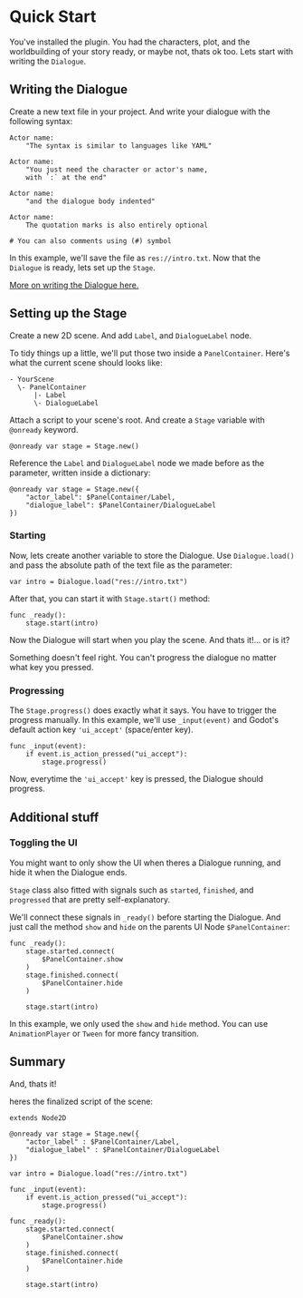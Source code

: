 # Quick Start

You've installed the plugin. You had the characters, plot, and the worldbuilding of your story ready, or maybe not, thats ok too.
Lets start with writing the `Dialogue`.

## Writing the Dialogue

Create a new text file in your project. And write your dialogue with the following syntax:

```
Actor name:
    "The syntax is similar to languages like YAML"

Actor name:
    "You just need the character or actor's name,
    with `:` at the end"

Actor name:
    "and the dialogue body indented"

Actor name:
    The quotation marks is also entirely optional

# You can also comments using (#) symbol
```

In this example, we'll save the file as `res://intro.txt`. Now that the `Dialogue` is ready, lets set up the `Stage`.

[More on writing the Dialogue here.](../dialogue/writing)

## Setting up the Stage

Create a new 2D scene. And add `Label`, and `DialogueLabel` node.

To tidy things up a little, we'll put those two inside a `PanelContainer`. Here's what the current scene should looks like:

```
- YourScene
  \- PanelContainer
      |- Label
      \- DialogueLabel
```

Attach a script to your scene's root. And create a `Stage` variable with `@onready` keyword.

```gdscript
@onready var stage = Stage.new()
```

Reference the `Label` and `DialogueLabel` node we made before as the parameter, written inside a dictionary:

```gdscript
@onready var stage = Stage.new({
    "actor_label": $PanelContainer/Label,
    "dialogue_label": $PanelContainer/DialogueLabel
})
```

### Starting

Now, lets create another variable to store the Dialogue. Use `Dialogue.load()` and pass the absolute path of the text file as the parameter:

```gdscript
var intro = Dialogue.load("res://intro.txt")
```

After that, you can start it with `Stage.start()` method:

```gdscript
func _ready():
    stage.start(intro)
```

Now the Dialogue will start when you play the scene. And thats it!... or is it?

Something doesn't feel right. You can't progress the dialogue no matter what key you pressed.

### Progressing

The `Stage.progress()` does exactly what it says. You have to trigger the progress manually. In this example, we'll use `_input(event)` and Godot's default action key `'ui_accept'` (space/enter key).

```gdscript
func _input(event):
    if event.is_action_pressed("ui_accept"):
        stage.progress()
```

Now, everytime the `'ui_accept'` key is pressed, the Dialogue should progress.

## Additional stuff

### Toggling the UI

You might want to only show the UI when theres a Dialogue running, and hide it when the Dialogue ends.

`Stage` class also fitted with signals such as `started`, `finished`, and `progressed` that are pretty self-explanatory.

We'll connect these signals in `_ready()` before starting the Dialogue. And just call the method `show` and `hide` on the parents UI Node `$PanelContainer`:

```gdscript
func _ready():
    stage.started.connect(
        $PanelContainer.show
    )
    stage.finished.connect(
        $PanelContainer.hide
    )

    stage.start(intro)
```

In this example, we only used the `show` and `hide` method. You can use `AnimationPlayer` or `Tween` for more fancy transition.

## Summary

And, thats it!

heres the finalized script of the scene:
```gdscript
extends Node2D

@onready var stage = Stage.new({
    "actor_label" : $PanelContainer/Label,
    "dialogue_label" : $PanelContainer/DialogueLabel
})

var intro = Dialogue.load("res://intro.txt")

func _input(event):
    if event.is_action_pressed("ui_accept"):
        stage.progress()

func _ready():
    stage.started.connect(
        $PanelContainer.show
    )
    stage.finished.connect(
        $PanelContainer.hide
    )

    stage.start(intro)
```